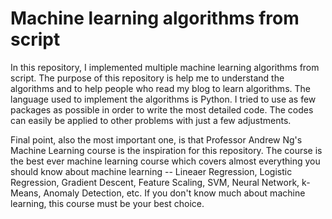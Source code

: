 # Machine learning algorithms from script

In this repository, I implemented multiple machine learning algorithms from script. The purpose of this repository is help me to understand the algorithms and to help people who read my blog to learn algorithms.
The language used to implement the algorithms is Python. I tried to use as few packages as possible in order to write the most detailed code. The codes can easily be applied to other problems with just a few adjustments.

Final point, also the most important one, is that Professor Andrew Ng's Machine Learning course is the inspiration for this repository. The course is the best ever machine learning course which covers almost everything you should know about machine learning -- Lineaer Regression, Logistic Regression, Gradient Descent, Feature Scaling, SVM, Neural Network, k-Means, Anomaly Detection, etc. If you don't know much about machine learning, this course must be your best choice.
